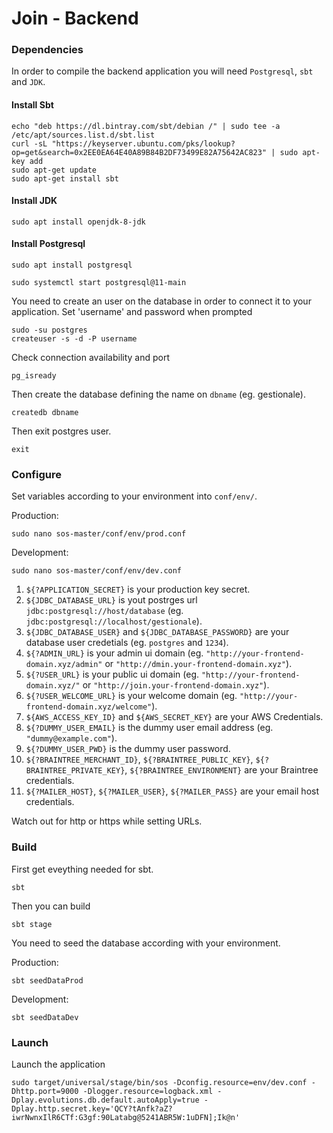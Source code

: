 # Join - Backend

### Dependencies

In order to compile the backend application you will need `Postgresql`, `sbt` and `JDK`.

#### Install Sbt

    echo "deb https://dl.bintray.com/sbt/debian /" | sudo tee -a /etc/apt/sources.list.d/sbt.list
    curl -sL "https://keyserver.ubuntu.com/pks/lookup?op=get&search=0x2EE0EA64E40A89B84B2DF73499E82A75642AC823" | sudo apt-key add
    sudo apt-get update
    sudo apt-get install sbt

####  Install JDK

`sudo apt install openjdk-8-jdk`

#### Install Postgresql

`sudo apt install postgresql`

`sudo systemctl start postgresql@11-main`

You need to create an user on the database in order to connect it to your application.
Set 'username' and password when prompted

    sudo -su postgres
    createuser -s -d -P username

Check connection availability and port

`pg_isready`

Then create the database defining the name on `dbname` (eg. gestionale).

`createdb dbname`

Then exit postgres user.

`exit`


### Configure

Set variables according to your environment into `conf/env/`.

Production:

`sudo nano sos-master/conf/env/prod.conf`

Development:

`sudo nano sos-master/conf/env/dev.conf`


1. `${?APPLICATION_SECRET}` is your production key secret.
2. `${JDBC_DATABASE_URL}` is yout postrges url `jdbc:postgresql://host/database` (eg. `jdbc:postgresql://localhost/gestionale`).
3. `${JDBC_DATABASE_USER}` and `${JDBC_DATABASE_PASSWORD}` are your database user credetials (eg. `postgres` and `1234`).
4. `${?ADMIN_URL}` is your admin ui domain (eg. `"http://your-frontend-domain.xyz/admin"` or `"http://dmin.your-frontend-domain.xyz"`).
5. `${?USER_URL}` is your public ui domain (eg. `"http://your-frontend-domain.xyz/"` or `"http://join.your-frontend-domain.xyz"`).
6. `${?USER_WELCOME_URL}` is your welcome domain (eg. `"http://your-frontend-domain.xyz/welcome"`).
7. `${AWS_ACCESS_KEY_ID}` and `${AWS_SECRET_KEY}` are your AWS Credentials.
8. `${?DUMMY_USER_EMAIL}` is the dummy user email address (eg. `"dummy@example.com"`).
9. `${?DUMMY_USER_PWD}` is the dummy user password.
10. `${?BRAINTREE_MERCHANT_ID}`, `${?BRAINTREE_PUBLIC_KEY}`, `${?BRAINTREE_PRIVATE_KEY}`, `${?BRAINTREE_ENVIRONMENT}` are your Braintree credentials.
11. `${?MAILER_HOST}`, `${?MAILER_USER}`, `${?MAILER_PASS}` are your email host credentials.


Watch out for http or https while setting URLs.

### Build

First get eveything needed for sbt.

`sbt`

Then you can build

`sbt stage`

You need to seed the database according with your environment.

Production:

`sbt seedDataProd`

Development:

`sbt seedDataDev`



### Launch

Launch the application

`sudo target/universal/stage/bin/sos -Dconfig.resource=env/dev.conf -Dhttp.port=9000 -Dlogger.resource=logback.xml -Dplay.evolutions.db.default.autoApply=true -Dplay.http.secret.key='QCY?tAnfk?aZ?iwrNwnxIlR6CTf:G3gf:90Latabg@5241ABR5W:1uDFN];Ik@n'`
